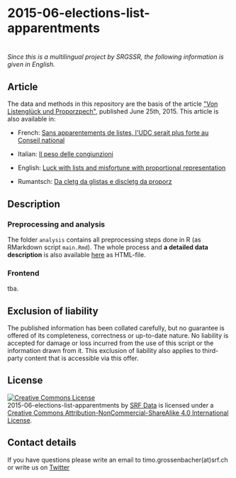# 2015-06-elections-list-apparentments
# 

*Since this is a multilingual project by SRGSSR, the following information is given in English.*

## Article

The data and methods in this repository are the basis of the article ["Von Listenglück und Proporzpech"](http://www.srf.ch/news/wahlen-15/wahlkampf/von-listenglueck-und-proporzpech), published June 25th, 2015. This article is also available in:

* French: [Sans apparentements de listes, l'UDC serait plus forte au Conseil national](http://www.rts.ch/info/dossiers/2015/elections-federales/6892662-Sans-apparentements-de-listes-l-UDC-serait-plus-forte-au-Conseil-national.html)

* Italian: [Il peso delle congiunzioni](http://www.rsi.ch/news/dossier/Il-peso-delle-congiunzioni-5646499.html)

* English: [Luck with lists and misfortune with proportional representation](http://www.swissinfo.ch/eng/2015-elections_luck-with-lists-and-misfortune-with-proportional-representation/41512932)

* Rumantsch: [ Da cletg da glistas e discletg da proporz ](http://www.rtr.ch/novitads/svizra/da-cletg-da-glistas-e-discletg-da-proporz)

## Description

### Preprocessing and analysis

The folder `analysis` contains all preprocessing steps done in R (as RMarkdown script `main.Rmd`). The whole process and **a detailed data description** is also available [here](http://srfdata.github.io/2015-06-elections-list-apparentments/) as HTML-file. 

### Frontend

tba.

## Exclusion of liability

The published information has been collated carefully, but no guarantee is offered of its completeness, correctness or up-to-date nature. No liability is accepted for damage or loss incurred from the use of this script or the information drawn from it. This exclusion of liability also applies to third-party content that is accessible via this offer.

## License

<a rel="license" href="http://creativecommons.org/licenses/by-nc-sa/4.0/"><img alt="Creative Commons License" style="border-width:0" src="https://i.creativecommons.org/l/by-nc-sa/4.0/88x31.png" /></a><br /><span xmlns:dct="http://purl.org/dc/terms/" property="dct:title">2015-06-elections-list-apparentments</span> by <a xmlns:cc="http://creativecommons.org/ns#" href="https://github.com/srfdata/2015-06-elections-list-apparentments" property="cc:attributionName" rel="cc:attributionURL">SRF Data</a> is licensed under a <a rel="license" href="http://creativecommons.org/licenses/by-nc-sa/4.0/">Creative Commons Attribution-NonCommercial-ShareAlike 4.0 International License</a>.

## Contact details

If you have questions please write an email to timo.grossenbacher(at)srf.ch or write us on [Twitter](https://twitter.com/srfdata)
